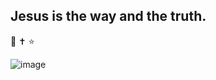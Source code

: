 ## Jesus is the way and the truth. 
🤍 ✝️ ⭐

![image](https://github.com/user-attachments/assets/de58ee14-3506-418a-a52e-579aaa55f375)


<!--
**Moniqueescafa/Moniqueescafa** is a ✨ _special_ ✨ repository because its `README.md` (this file) appears on your GitHub profile.

Here are some ideas to get you started:

- 🔭 I’m currently working on ...
- 🌱 I’m currently learning ...
- 👯 I’m looking to collaborate on ...
- 🤔 I’m looking for help with ...
- 💬 Ask me about ...
- 📫 How to reach me: ...
- 😄 Pronouns: ...
- ⚡ Fun fact: ...
-->
